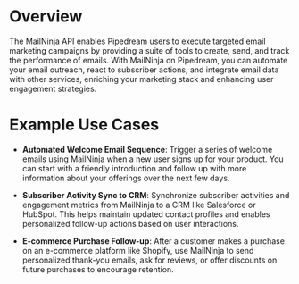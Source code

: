 # Overview

The MailNinja API enables Pipedream users to execute targeted email marketing campaigns by providing a suite of tools to create, send, and track the performance of emails. With MailNinja on Pipedream, you can automate your email outreach, react to subscriber actions, and integrate email data with other services, enriching your marketing stack and enhancing user engagement strategies.

# Example Use Cases

- **Automated Welcome Email Sequence**: Trigger a series of welcome emails using MailNinja when a new user signs up for your product. You can start with a friendly introduction and follow up with more information about your offerings over the next few days.

- **Subscriber Activity Sync to CRM**: Synchronize subscriber activities and engagement metrics from MailNinja to a CRM like Salesforce or HubSpot. This helps maintain updated contact profiles and enables personalized follow-up actions based on user interactions.

- **E-commerce Purchase Follow-up**: After a customer makes a purchase on an e-commerce platform like Shopify, use MailNinja to send personalized thank-you emails, ask for reviews, or offer discounts on future purchases to encourage retention.
